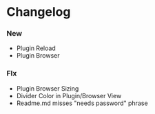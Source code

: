 # Changelog
### New
- Plugin Reload
- Plugin Browser

### FIx
- Plugin Browser Sizing
- Divider Color in Plugin/Browser View
- Readme.md misses "needs password" phrase